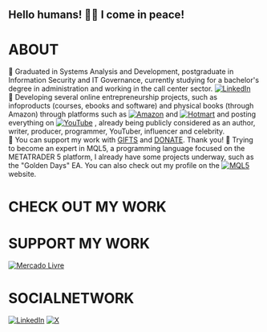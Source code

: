 ## Hello humans! 👋🧿 I come in peace! 

# ABOUT
🧿 Graduated in Systems Analysis and Development, postgraduate in Information Security and IT Governance, currently studying for a bachelor's degree in administration and working in the call center sector. [![LinkedIn](https://img.shields.io/badge/LinkedIn-Connect-blue?style=for-the-badge&logo=linkedin)](https://www.linkedin.com/in/samuelcavalcanticosta/)
 <br>
🧿 Developing several online entrepreneurship projects, such as infoproducts (courses, ebooks and software) and physical books (through Amazon) through platforms such as [![Amazon](https://img.shields.io/badge/Amazon-Shop-orange?style=for-the-badge&logo=amazon)](https://www.amazon.com/stores/Samuel-Cavalcanti-Costa/author/B0DQ8SPJVW?language=pt&ref=sr_ntt_srch_lnk_1&qid=1740783935&sr=8-1&isDramIntegrated=true&shoppingPortalEnabled=true)
 and [![Hotmart](https://img.shields.io/badge/Hotmart-Explore%20Courses-blue?style=for-the-badge)](https://hotmart.com/en/marketplace/products?q=SAMUEL%20CAVALCANTI%20COSTA)
 and posting everything on [![YouTube](https://img.shields.io/badge/YouTube-SUBSCRIBE-red?style=for-the-badge&logo=youtube)](https://www.youtube.com/@SamuelCavalcantiCosta?sub_confirmation=1)
, already being publicly considered as an author, writer, producer, programmer, YouTuber, influencer and celebrity. <br>
🧿 You can support my work with [GIFTS](https://www.mercadolivre.com.br/presentes/presentei-me-8u5sv) and [DONATE](https://link.mercadopago.com.br/samuelccosta1991). Thank you!
🧿 Trying to become an expert in MQL5, a programming language focused on the METATRADER 5 platform, I already have some projects underway, such as the "Golden Days" EA. You can also check out my profile on the [![MQL5](https://img.shields.io/badge/MQL5-Expert%20Advisor-blue?style=for-the-badge)](https://www.mql5.com/en/users/samuelcavalcanticosta)
 website.

# CHECK OUT MY WORK

# SUPPORT MY WORK
[![Mercado Livre](https://img.shields.io/badge/Mercado%20Livre-Send%20Me%20Gifts-yellow?style=for-the-badge&logo=shopping-cart)](https://www.mercadolivre.com.br/presentes/presentei-me-8u5sv)

# SOCIALNETWORK <br>
[![LinkedIn](https://img.shields.io/badge/LinkedIn-Connect-blue?style=for-the-badge&logo=linkedin)](https://www.linkedin.com/in/samuelcavalcanticosta/)
[![X](https://img.shields.io/badge/X-Follow-black?style=for-the-badge&logo=twitter)](https://x.com/scc10021991)
